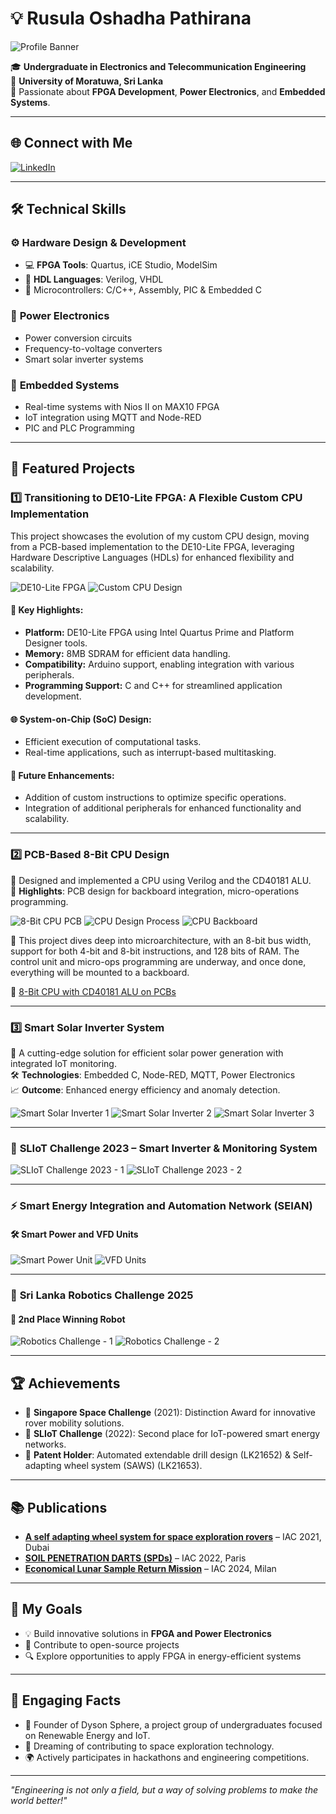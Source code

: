 # 💡 Rusula Oshadha Pathirana

![Profile Banner](Images/Profile_banner.jpg)

🎓 **Undergraduate in Electronics and Telecommunication Engineering**  
📍 **University of Moratuwa, Sri Lanka**  
🌟 Passionate about **FPGA Development**, **Power Electronics**, and **Embedded Systems**.

---

## 🌐 Connect with Me

[![LinkedIn](https://img.shields.io/badge/LinkedIn-Oshadha%20Pathirana-blue?logo=linkedin&logoColor=white)](http://www.linkedin.com/in/oshadhapathirana)  

---

## 🛠️ Technical Skills

### ⚙️ **Hardware Design & Development**
- 💻 **FPGA Tools**: Quartus, iCE Studio, ModelSim  
- 🔌 **HDL Languages**: Verilog, VHDL  
- 🧠 Microcontrollers: C/C++, Assembly, PIC & Embedded C

### 🔋 **Power Electronics**
- Power conversion circuits  
- Frequency-to-voltage converters  
- Smart solar inverter systems

### 📡 **Embedded Systems**
- Real-time systems with Nios II on MAX10 FPGA  
- IoT integration using MQTT and Node-RED  
- PIC and PLC Programming

---

## 🚀 Featured Projects

### 1️⃣ **Transitioning to DE10-Lite FPGA: A Flexible Custom CPU Implementation**

This project showcases the evolution of my custom CPU design, moving from a PCB-based implementation to the DE10-Lite FPGA, leveraging Hardware Descriptive Languages (HDLs) for enhanced flexibility and scalability.

![DE10-Lite FPGA](Images/9.jpg)
![Custom CPU Design](Images/10.jpg)

#### 🔑 Key Highlights:
- **Platform:** DE10-Lite FPGA using Intel Quartus Prime and Platform Designer tools.  
- **Memory:** 8MB SDRAM for efficient data handling.  
- **Compatibility:** Arduino support, enabling integration with various peripherals.  
- **Programming Support:** C and C++ for streamlined application development.

#### 🌐 System-on-Chip (SoC) Design:
- Efficient execution of computational tasks.  
- Real-time applications, such as interrupt-based multitasking.

#### 🚀 Future Enhancements:
- Addition of custom instructions to optimize specific operations.  
- Integration of additional peripherals for enhanced functionality and scalability.

---

### 2️⃣ **PCB-Based 8-Bit CPU Design**

💾 Designed and implemented a CPU using Verilog and the CD40181 ALU.  
📐 **Highlights**: PCB design for backboard integration, micro-operations programming.

![8-Bit CPU PCB](Images/6.jpg)
![CPU Design Process](Images/7.jpg)
![CPU Backboard](Images/8.jpg)

🧠 This project dives deep into microarchitecture, with an 8-bit bus width, support for both 4-bit and 8-bit instructions, and 128 bits of RAM. The control unit and micro-ops programming are underway, and once done, everything will be mounted to a backboard.

🔗 [8-Bit CPU with CD40181 ALU on PCBs](https://github.com/OshadhaPathirana/8-Bit-CPU-with-CD40181-ALU-on-PCBs)

---

### 3️⃣ **Smart Solar Inverter System**

🔋 A cutting-edge solution for efficient solar power generation with integrated IoT monitoring.  
🛠️ **Technologies**: Embedded C, Node-RED, MQTT, Power Electronics  
📈 **Outcome**: Enhanced energy efficiency and anomaly detection.

![Smart Solar Inverter 1](Images/11.jpg)
![Smart Solar Inverter 2](Images/12.jpg)
![Smart Solar Inverter 3](Images/14.jpg)

---

### 🧠 **SLIoT Challenge 2023 – Smart Inverter & Monitoring System**

![SLIoT Challenge 2023 - 1](Images/2.jpg)
![SLIoT Challenge 2023 - 2](Images/3.jpg)

---

### ⚡ **Smart Energy Integration and Automation Network (SEIAN)**  
#### 🛠 Smart Power and VFD Units

![Smart Power Unit](Images/4.jpg)
![VFD Units](Images/5.jpg)

---

### 🤖 **Sri Lanka Robotics Challenge 2025**  
#### 🥈 2nd Place Winning Robot

![Robotics Challenge - 1](Images/15.jpg)
![Robotics Challenge - 2](Images/16.jpg)

---

## 🏆 Achievements

- 🥇 **Singapore Space Challenge** (2021): Distinction Award for innovative rover mobility solutions.  
- 🥈 **SLIoT Challenge** (2022): Second place for IoT-powered smart energy networks.  
- 🏅 **Patent Holder**: Automated extendable drill design (LK21652) & Self-adapting wheel system (SAWS) (LK21653).

---

## 📚 Publications

- **[A self adapting wheel system for space exploration rovers](https://iafastro.directory/iac/paper/id/65366/summary/)** – IAC 2021, Dubai  
- **[SOIL PENETRATION DARTS (SPDs)](https://iafastro.directory/iac/paper/id/72590/summary/)** – IAC 2022, Paris  
- **[Economical Lunar Sample Return Mission](https://iafastro.directory/iac/paper/id/89101/summary/)** – IAC 2024, Milan

---

## 🎯 My Goals

- 💡 Build innovative solutions in **FPGA and Power Electronics**  
- 🌱 Contribute to open-source projects  
- 🔍 Explore opportunities to apply FPGA in energy-efficient systems

---

## 🎨 Engaging Facts

- 🌟 Founder of Dyson Sphere, a project group of undergraduates focused on Renewable Energy and IoT.  
- 🚀 Dreaming of contributing to space exploration technology.  
- 🌍 Actively participates in hackathons and engineering competitions.

---

_"Engineering is not only a field, but a way of solving problems to make the world better!"_
